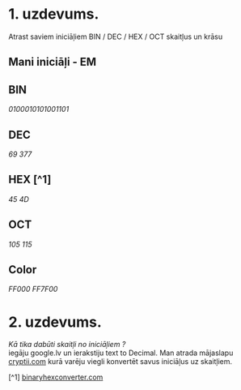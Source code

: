 # 1. uzdevums.  
Atrast saviem iniciāļiem BIN / DEC / HEX / OCT skaitļus un krāsu  

## Mani iniciāļi - **EM**   
  
## BIN    
*0100010101001101*    
## DEC  
*69 377*  
## HEX [^1]    
*45 4D*

## OCT  
*105 115*  
## Color  
*FF000 FF7F00*  
# 2. uzdevums.  
*Kā tika dabūti skaitļi no iniciāļiem ?*   
iegāju google.lv un ierakstiju text to Decimal. Man atrada mājaslapu  [cryptii.com](https://cryptii.com/pipes/text-decimal) kurā varēju viegli konvertēt savus iniciāļus uz skaitļiem.

[^1] [binaryhexconverter.com](https://www.binaryhexconverter.com/ascii-text-to-hex-converter)
